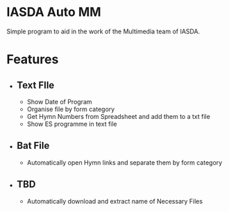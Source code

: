 # IASDA Auto MM
Simple program to aid in the work of the Multimedia team of IASDA.

# Features

 - ## Text FIle
	 - Show Date of Program
	 - Organise file by form category
	 - Get Hymn Numbers from Spreadsheet and add them to a txt file
	 - Show ES programme in text file
	 
 - ## Bat File
	 - Automatically open Hymn links and separate them by form category
 - ## TBD
	 - Automatically download and extract name of Necessary Files 
